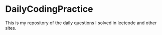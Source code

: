 # DailyCodingPractice
This is my repository of the daily questions I solved in leetcode and other sites.
